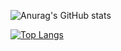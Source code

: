 ![Anurag's GitHub stats](https://github-readme-stats.vercel.app/api?username=sele14&count_private=true&show_icons=true&theme=blue-green)

[![Top Langs](https://github-readme-stats.vercel.app/api/top-langs/?username=sele14&theme=blue-green&layout=compact&langs_count=8&hide=Jupyter%20Notebook)](https://github.com/anuraghazra/github-readme-stats)

